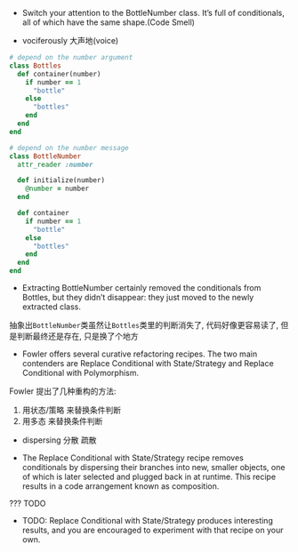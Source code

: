 + Switch your attention to the BottleNumber class. It’s full of conditionals, all of which have the same shape.(Code Smell)

+ vociferously 大声地(voice)

```ruby
# depend on the number argument
class Bottles
  def container(number)
    if number == 1
      "bottle"
    else
      "bottles"
    end
  end
end

# depend on the number message
class BottleNumber
  attr_reader :number

  def initialize(number)
    @number = number
  end

  def container
    if number == 1
      "bottle"
    else
      "bottles"
    end
  end
end

```

+ Extracting BottleNumber certainly removed the conditionals from Bottles, but they didn’t disappear: they just moved to the newly extracted class.

抽象出`BottleNumber`类虽然让`Bottles`类里的判断消失了, 代码好像更容易读了, 但是判断最终还是存在, 只是换了个地方

+ Fowler offers several curative refactoring recipes. The two main contenders are Replace Conditional with State/Strategy and Replace Conditional with Polymorphism.

Fowler 提出了几种重构的方法:
1. 用状态/策略 来替换条件判断
2. 用多态 来替换条件判断

+ dispersing 分散 疏散

+ The Replace Conditional with State/Strategy recipe removes conditionals by dispersing their branches into new, smaller objects, one of which is later selected and plugged back in at runtime. This recipe results in a code arrangement known as composition.

??? TODO

+ TODO: Replace Conditional with State/Strategy produces interesting results, and you are encouraged to experiment with that recipe on your own.



